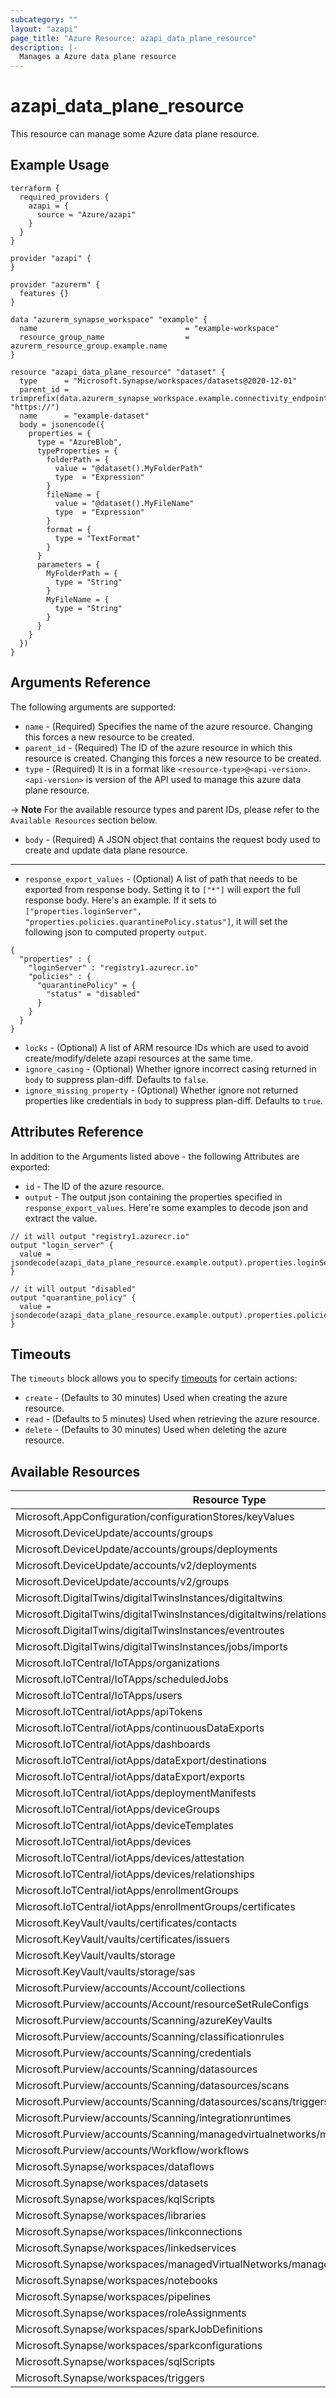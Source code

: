 ```yaml
---
subcategory: ""
layout: "azapi"
page_title: "Azure Resource: azapi_data_plane_resource"
description: |-
  Manages a Azure data plane resource
---
```


# azapi_data_plane_resource

This resource can manage some Azure data plane resource.

## Example Usage

```hcl
terraform {
  required_providers {
    azapi = {
      source = "Azure/azapi"
    }
  }
}

provider "azapi" {
}

provider "azurerm" {
  features {}
}

data "azurerm_synapse_workspace" "example" {
  name                                 = "example-workspace"
  resource_group_name                  = azurerm_resource_group.example.name
}

resource "azapi_data_plane_resource" "dataset" {
  type      = "Microsoft.Synapse/workspaces/datasets@2020-12-01"
  parent_id = trimprefix(data.azurerm_synapse_workspace.example.connectivity_endpoints.dev, "https://")
  name      = "example-dataset"
  body = jsonencode({
    properties = {
      type = "AzureBlob",
      typeProperties = {
        folderPath = {
          value = "@dataset().MyFolderPath"
          type  = "Expression"
        }
        fileName = {
          value = "@dataset().MyFileName"
          type  = "Expression"
        }
        format = {
          type = "TextFormat"
        }
      }
      parameters = {
        MyFolderPath = {
          type = "String"
        }
        MyFileName = {
          type = "String"
        }
      }
    }
  })
}

```

## Arguments Reference

The following arguments are supported:

* `name` - (Required) Specifies the name of the azure resource. Changing this forces a new resource to be created.
* `parent_id` - (Required) The ID of the azure resource in which this resource is created. Changing this forces a new resource to be created.
* `type` - (Required) It is in a format like `<resource-type>@<api-version>`. `<api-version>` is version of the API used to manage this azure data plane resource.

-> **Note** For the available resource types and parent IDs, please refer to the `Available Resources` section below.

* `body` - (Required) A JSON object that contains the request body used to create and update data plane resource.

---

* `response_export_values` - (Optional) A list of path that needs to be exported from response body.
  Setting it to `["*"]` will export the full response body.
  Here's an example. If it sets to `["properties.loginServer", "properties.policies.quarantinePolicy.status"]`, it will set the following json to computed property `output`.

```console
{
  "properties" : {
    "loginServer" : "registry1.azurecr.io"
    "policies" : {
      "quarantinePolicy" = {
        "status" = "disabled"
      }
    }
  }
}
```

* `locks` - (Optional) A list of ARM resource IDs which are used to avoid create/modify/delete azapi resources at the same time.
* `ignore_casing` - (Optional) Whether ignore incorrect casing returned in `body` to suppress plan-diff. Defaults to `false`.
* `ignore_missing_property` - (Optional) Whether ignore not returned properties like credentials in `body` to suppress plan-diff. Defaults to `true`.

## Attributes Reference

In addition to the Arguments listed above - the following Attributes are exported:

* `id` - The ID of the azure resource.
* `output` - The output json containing the properties specified in `response_export_values`. Here're some examples to decode json and extract the value.

```hcl
// it will output "registry1.azurecr.io"
output "login_server" {
  value = jsondecode(azapi_data_plane_resource.example.output).properties.loginServer
}

// it will output "disabled"
output "quarantine_policy" {
  value = jsondecode(azapi_data_plane_resource.example.output).properties.policies.quarantinePolicy.status
}
```

## Timeouts

The `timeouts` block allows you to specify [timeouts](https://www.terraform.io/docs/configuration/resources.html#timeouts) for certain actions:

* `create` - (Defaults to 30 minutes) Used when creating the azure resource.
* `read` - (Defaults to 5 minutes) Used when retrieving the azure resource.
* `delete` - (Defaults to 30 minutes) Used when deleting the azure resource.

## Available Resources

| Resource Type | URL | Parent ID Example                                                                           |
| --- | --- |---------------------------------------------------------------------------------------------|
| Microsoft.AppConfiguration/configurationStores/keyValues | /kv/{key} | {storeName}.azconfig.io                                                                     |
| Microsoft.DeviceUpdate/accounts/groups | /deviceupdate/{instanceId}/management/groups/{groupId} | {accountName}.api.adu.microsoft.com/deviceupdate/{instanceName}                             |
| Microsoft.DeviceUpdate/accounts/groups/deployments | /deviceUpdate/{instanceId}/management/groups/{groupId}/deployments/{deploymentId} | {accountName}.api.adu.microsoft.com/deviceupdate/{instanceName}/management/groups/{groupId} |
| Microsoft.DeviceUpdate/accounts/v2/deployments | /deviceupdate/{instanceId}/v2/management/deployments/{deploymentId} | {accountName}.api.adu.microsoft.com/deviceupdate/{instanceName}                             |
| Microsoft.DeviceUpdate/accounts/v2/groups | /deviceupdate/{instanceId}/v2/management/groups/{groupId} | {accountName}.api.adu.microsoft.com/deviceupdate/{instanceName}                             |
| Microsoft.DigitalTwins/digitalTwinsInstances/digitaltwins | /digitaltwins/{id} | {instanceName}.api.weu.digitaltwins.azure.net                                               |
| Microsoft.DigitalTwins/digitalTwinsInstances/digitaltwins/relationships | /digitaltwins/{id}/relationships/{relationshipId} | {instanceName}.api.weu.digitaltwins.azure.net/digitaltwins/{digitalTwinId}                  |
| Microsoft.DigitalTwins/digitalTwinsInstances/eventroutes | /eventroutes/{id} | {instanceName}.api.weu.digitaltwins.azure.net                                               |
| Microsoft.DigitalTwins/digitalTwinsInstances/jobs/imports | /jobs/imports/{id} | {instanceName}.api.weu.digitaltwins.azure.net                                               |
| Microsoft.IoTCentral/IoTApps/organizations | /organizations/{organizationId} | {appSubdomain}.azureiotcentral.com                                                          |
| Microsoft.IoTCentral/IoTApps/scheduledJobs | /scheduledJobs/{scheduledJobId} | {appSubdomain}.azureiotcentral.com                                                          |
| Microsoft.IoTCentral/IoTApps/users | /users/{userId} | {appSubdomain}.azureiotcentral.com                                                          |
| Microsoft.IoTCentral/iotApps/apiTokens | /apiTokens/{tokenId} | {appSubdomain}.azureiotcentral.com                                                          |
| Microsoft.IoTCentral/iotApps/continuousDataExports | /continuousDataExports/{exportId} | {appSubdomain}.azureiotcentral.com                                                          |
| Microsoft.IoTCentral/iotApps/dashboards | /dashboards/{dashboardId} | {appSubdomain}.azureiotcentral.com                                                          |
| Microsoft.IoTCentral/iotApps/dataExport/destinations | /dataExport/destinations/{destinationId} | {appSubdomain}.azureiotcentral.com                                                          |
| Microsoft.IoTCentral/iotApps/dataExport/exports | /dataExport/exports/{exportId} | {appSubdomain}.azureiotcentral.com                                                          |
| Microsoft.IoTCentral/iotApps/deploymentManifests | /deploymentManifests/{deploymentManifestId} | {appSubdomain}.azureiotcentral.com                                                          |
| Microsoft.IoTCentral/iotApps/deviceGroups | /deviceGroups/{deviceGroupId} | {appSubdomain}.azureiotcentral.com                                                          |
| Microsoft.IoTCentral/iotApps/deviceTemplates | /deviceTemplates/{deviceTemplateId} | {appSubdomain}.azureiotcentral.com                                                          |
| Microsoft.IoTCentral/iotApps/devices | /devices/{deviceId} | {appSubdomain}.azureiotcentral.com                                                          |
| Microsoft.IoTCentral/iotApps/devices/attestation | /devices/{deviceId}/attestation | {appSubdomain}.azureiotcentral.com                                                          |
| Microsoft.IoTCentral/iotApps/devices/relationships | /devices/{deviceId}/relationships/{relationshipId} | {appSubdomain}.azureiotcentral.com/devices/{deviceId}                                       |
| Microsoft.IoTCentral/iotApps/enrollmentGroups | /enrollmentGroups/{enrollmentGroupId} | {appSubdomain}.azureiotcentral.com                                                          |
| Microsoft.IoTCentral/iotApps/enrollmentGroups/certificates | /enrollmentGroups/{enrollmentGroupId}/certificates/{entry} | {appSubdomain}.azureiotcentral.com/enrollmentGroups/{enrollmentGroupId}                     |
| Microsoft.KeyVault/vaults/certificates/contacts | /certificates/contacts | {vaultName}.vault.azure.net                                                                 |
| Microsoft.KeyVault/vaults/certificates/issuers | /certificates/issuers/{issuer-name} | {vaultName}.vault.azure.net                                                                 |
| Microsoft.KeyVault/vaults/storage | /storage/{storage-account-name} | {vaultName}.vault.azure.net                                                                 |
| Microsoft.KeyVault/vaults/storage/sas | /storage/{storage-account-name}/sas/{sas-definition-name} | {vaultName}.vault.azure.net/storage/{storage-account-name}                                  |
| Microsoft.Purview/accounts/Account/collections | /collections/{collectionName} | {accountName}.purview.azure.com                                                             |
| Microsoft.Purview/accounts/Account/resourceSetRuleConfigs | /resourceSetRuleConfigs/defaultResourceSetRuleConfig | {accountName}.purview.azure.com                                                             |
| Microsoft.Purview/accounts/Scanning/azureKeyVaults | /azureKeyVaults/{azureKeyVaultName} | {accountName}.purview.azure.com/scan                                                        |
| Microsoft.Purview/accounts/Scanning/classificationrules | /classificationrules/{classificationRuleName} | {accountName}.purview.azure.com/scan                                                        |
| Microsoft.Purview/accounts/Scanning/credentials | /credentials/{credentialName} | {accountName}.purview.azure.com/scan                                                        |
| Microsoft.Purview/accounts/Scanning/datasources | /datasources/{dataSourceName} | {accountName}.purview.azure.com/scan                                                        |
| Microsoft.Purview/accounts/Scanning/datasources/scans | /datasources/{dataSourceName}/scans/{scanName} | {accountName}.purview.azure.com/scan/datasources/{dataSourceName}                           |
| Microsoft.Purview/accounts/Scanning/datasources/scans/triggers | /datasources/{dataSourceName}/scans/{scanName}/triggers/default | {accountName}.purview.azure.com/scan/datasources/{dataSourceName}/scans/{scanName}          |
| Microsoft.Purview/accounts/Scanning/integrationruntimes | /integrationruntimes/{integrationRuntimeName} | {accountName}.purview.azure.com/scan                                                        |
| Microsoft.Purview/accounts/Scanning/managedvirtualnetworks/managedprivateendpoints | /managedvirtualnetworks/{managedVirtualNetworkName}/managedprivateendpoints/{managedPrivateEndpointName} | {accountName}.purview.azure.com/scan/managedvirtualnetworks/{managedVirtualNetworkName}     |
| Microsoft.Purview/accounts/Workflow/workflows | /workflows/{workflowId} | {accountName}.purview.azure.com                                                             |
| Microsoft.Synapse/workspaces/dataflows | /dataflows/{dataFlowName} | {workspaceName}.dev.azuresynapse.net                                                        |
| Microsoft.Synapse/workspaces/datasets | /datasets/{datasetName} | {workspaceName}.dev.azuresynapse.net                                                        |
| Microsoft.Synapse/workspaces/kqlScripts | /kqlScripts/{kqlScriptName} | {workspaceName}.dev.azuresynapse.net                                                        |
| Microsoft.Synapse/workspaces/libraries | /libraries/{libraryName} | {workspaceName}.dev.azuresynapse.net                                                        |
| Microsoft.Synapse/workspaces/linkconnections | /linkconnections/{linkConnectionName} | {workspaceName}.dev.azuresynapse.net                                                        |
| Microsoft.Synapse/workspaces/linkedservices | /linkedservices/{linkedServiceName} | {workspaceName}.dev.azuresynapse.net                                                        |
| Microsoft.Synapse/workspaces/managedVirtualNetworks/managedPrivateEndpoints | /managedVirtualNetworks/{managedVirtualNetworkName}/managedPrivateEndpoints/{managedPrivateEndpointName} | {workspaceName}.dev.azuresynapse.net/managedVirtualNetworks/{managedVirtualNetworkName}     |
| Microsoft.Synapse/workspaces/notebooks | /notebooks/{notebookName} | {workspaceName}.dev.azuresynapse.net                                                        |
| Microsoft.Synapse/workspaces/pipelines | /pipelines/{pipelineName} | {workspaceName}.dev.azuresynapse.net                                                        |
| Microsoft.Synapse/workspaces/roleAssignments | /roleAssignments/{roleAssignmentId} | {workspaceName}.dev.azuresynapse.net                                                        |
| Microsoft.Synapse/workspaces/sparkJobDefinitions | /sparkJobDefinitions/{sparkJobDefinitionName} | {workspaceName}.dev.azuresynapse.net                                                        |
| Microsoft.Synapse/workspaces/sparkconfigurations | /sparkconfigurations/{sparkConfigurationName} | {workspaceName}.dev.azuresynapse.net                                                        |
| Microsoft.Synapse/workspaces/sqlScripts | /sqlScripts/{sqlScriptName} | {workspaceName}.dev.azuresynapse.net                                                        |
| Microsoft.Synapse/workspaces/triggers | /triggers/{triggerName} | {workspaceName}.dev.azuresynapse.net                                                        |
